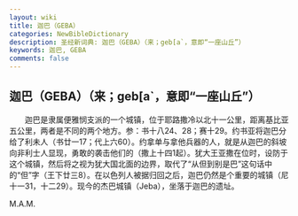```yaml
---
layout: wiki
title: 迦巴（GEBA）
categories: NewBibleDictionary
description: 圣经新词典: 迦巴（GEBA）（来；geb[a`，意即“一座山丘”）
keywords: 迦巴, GEBA
comments: false
---
```


## 迦巴（GEBA）（来；geb[a`，意即“一座山丘”）

　　迦巴是隶属便雅悯支派的一个城镇，位于耶路撒冷以北十一公里，距离基比亚五公里，两者是不同的两个地方。参：书十八24、28；赛十29。约书亚将迦巴分给了利未人（书廿一17；代上六60）。约拿单与拿他兵器的人，就是从迦巴的斜坡向非利士人显现，勇敢的袭击他们的（撒上十四1起）。犹大王亚撒在位时，设防于这个城镇，然后将之视为犹大国北面的边界，取代了“从但到别是巴”这句话中的“但”字（王下廿三8）。在以色列人被据归回之后，迦巴仍然是个重要的城镇（尼十一31，十二29）。现今的杰巴城镇（Jeba），坐落于迦巴的遗址。

M.A.M.








